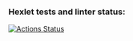 ### Hexlet tests and linter status:
[![Actions Status](https://github.com/irina-tsaplina/frontend-project-44/actions/workflows/hexlet-check.yml/badge.svg)](https://github.com/irina-tsaplina/frontend-project-44/actions)